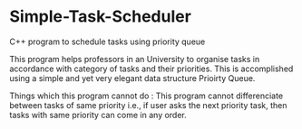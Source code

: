 # Simple-Task-Scheduler

C++ program to schedule tasks using priority queue

This program helps professors in an University to organise tasks in accordance with category of tasks and their priorities. This is accomplished using a simple and yet very elegant data structure Prioirty Queue.

Things which this program cannot do : This program cannot differenciate between tasks of same priority i.e., if user asks the next priority task, then tasks with same priority can come in any order.
